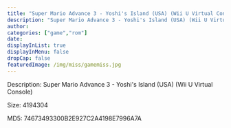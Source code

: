 ```yaml
---
title: "Super Mario Advance 3 - Yoshi's Island (USA) (Wii U Virtual Console)"
description: "Super Mario Advance 3 - Yoshi's Island (USA) (Wii U Virtual Console)"
author: 
categories: ["game","rom"]
date: 
displayInList: true
displayInMenu: false
dropCap: false
featuredImage: /img/miss/gamemiss.jpg
---
```


Description: Super Mario Advance 3 - Yoshi's Island (USA) (Wii U Virtual Console)

Size: 4194304

MD5: 74673493300B2E927C2A4198E7996A7A


